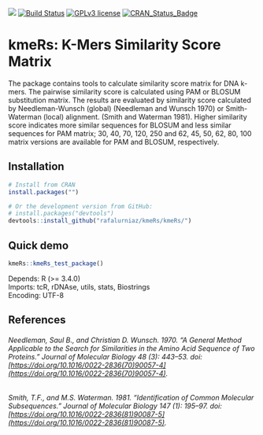 ![](https://img.shields.io/badge/%20bioc__check-true-green.svg) [![Build Status](https://travis-ci.com/RafalUrniaz/kmeRs.svg?branch=master)](https://travis-ci.com/RafalUrniaz/kmeRs) [![GPLv3 license](https://img.shields.io/badge/License-GPLv3-blue.svg)](http://perso.crans.org/besson/LICENSE.html) [![CRAN_Status_Badge](http://www.r-pkg.org/badges/version/devtools)](https://cran.r-project.org/package=devtools)

# kmeRs: K-Mers Similarity Score Matrix

The package contains tools to calculate similarity score matrix for DNA k-mers. The pairwise similarity score is calculated using PAM or BLOSUM substitution matrix. The results are evaluated by similarity score calculated by Needleman-Wunsch (global) (Needleman and Wunsch 1970) or Smith-Waterman (local) alignment. (Smith and Waterman 1981). Higher similarity score indicates more similar sequences for BLOSUM and less similar sequences for PAM matrix; 30, 40, 70, 120, 250 and 62, 45, 50, 62, 80, 100 matrix versions are available for PAM and BLOSUM, respectively.

## Installation

```r
# Install from CRAN
install.packages("")

# Or the development version from GitHub:
# install.packages("devtools")
devtools::install_github("rafalurniaz/kmeRs/kmeRs/")
```
## Quick demo 

```r
kmeRs::kmeRs_test_package()
```

Depends: R (>= 3.4.0) <br/>
Imports: tcR, rDNAse, utils, stats, Biostrings <br/>
Encoding: UTF-8<br/> 

References
----------
###### Needleman, Saul B., and Christian D. Wunsch. 1970. “A General Method Applicable to the Search for Similarities in the Amino Acid Sequence of Two Proteins.” *Journal of Molecular Biology* 48 (3): 443–53. doi:[https://doi.org/10.1016/0022-2836(70)90057-4](https://doi.org/10.1016/0022-2836(70)90057-4).  
###### Smith, T.F., and M.S. Waterman. 1981. “Identification of Common Molecular Subsequences.” *Journal of Molecular Biology* 147 (1): 195–97. doi:[https://doi.org/10.1016/0022-2836(81)90087-5](https://doi.org/10.1016/0022-2836(81)90087-5).

